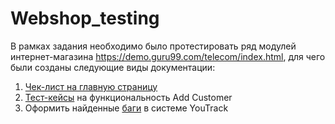 # Webshop_testing

В рамках задания необходимо было протестировать ряд модулей интернет-магазина https://demo.guru99.com/telecom/index.html, для чего были созданы следующие виды документации:

1) <li1> <a href="https://docs.google.com/spreadsheets/d/1fvjmDulqPzhGM6xD2XpLjPr7Vt3h7KJS8tgy-59Wr-A/edit?usp=sharing)https://docs.google.com/spreadsheets/d/1fvjmDulqPzhGM6xD2XpLjPr7Vt3h7KJS8tgy-59Wr-A/edit?usp=sharing">Чек-лист на главную страницу</a></li1>
2) <li2> <a href="https://disk.yandex.ru/d/pZEM-5cWAFqYOA">Тест-кейсы</a> на функциональность Add Customer</li2>
3) Оформить найденные <li2> <a href="https://disk.yandex.ru/i/D2gdGPt3OvllXg">баги</a> в системе YouTrack</li2>
